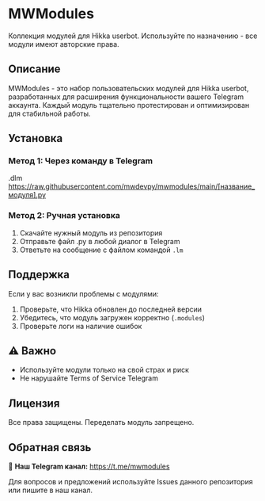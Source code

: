 # MWModules

Коллекция модулей для Hikka userbot. Используйте по назначению - все модули имеют авторские права.

## Описание

MWModules - это набор пользовательских модулей для Hikka userbot, разработанных для расширения функциональности вашего Telegram аккаунта. Каждый модуль тщательно протестирован и оптимизирован для стабильной работы.

## Установка

### Метод 1: Через команду в Telegram
.dlm https://raw.githubusercontent.com/mwdevpy/mwmodules/main/[название_модуля].py

### Метод 2: Ручная установка
1. Скачайте нужный модуль из репозитория
2. Отправьте файл .py в любой диалог в Telegram
3. Ответьте на сообщение с файлом командой `.lm`

## Поддержка

Если у вас возникли проблемы с модулями:
1. Проверьте, что Hikka обновлен до последней версии
2. Убедитесь, что модуль загружен корректно (`.modules`)
3. Проверьте логи на наличие ошибок

## ⚠️ Важно

- Используйте модули только на свой страх и риск
- Не нарушайте Terms of Service Telegram

## Лицензия

Все права защищены. Переделать модуль запрещено.

## Обратная связь

📱 **Наш Telegram канал:** https://t.me/mwmodules

Для вопросов и предложений используйте Issues данного репозитория или пишите в наш канал.
